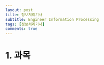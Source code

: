 ```yaml
---
layout: post
title: 정보처리기사
subtitle: Engineer Information Processing
tags: [정보처리기사]
comments: true
---
```


# 1. 과목